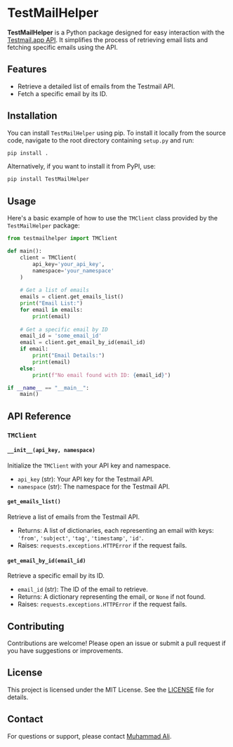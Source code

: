 # TestMailHelper

**TestMailHelper** is a Python package designed for easy interaction with the [Testmail.app API](https://testmail.app). It simplifies the process of retrieving email lists and fetching specific emails using the API.

## Features

- Retrieve a detailed list of emails from the Testmail API.
- Fetch a specific email by its ID.

## Installation

You can install `TestMailHelper` using pip. To install it locally from the source code, navigate to the root directory containing `setup.py` and run:

```bash
pip install .
```

Alternatively, if you want to install it from PyPI, use:

```bash
pip install TestMailHelper
```

## Usage

Here's a basic example of how to use the `TMClient` class provided by the `TestMailHelper` package:

```python
from testmailhelper import TMClient

def main():
    client = TMClient(
        api_key='your_api_key',
        namespace='your_namespace'
    )
    
    # Get a list of emails
    emails = client.get_emails_list()
    print("Email List:")
    for email in emails:
        print(email)
    
    # Get a specific email by ID
    email_id = 'some_email_id'
    email = client.get_email_by_id(email_id)
    if email:
        print("Email Details:")
        print(email)
    else:
        print(f"No email found with ID: {email_id}")

if __name__ == "__main__":
    main()
```

## API Reference

### `TMClient`

#### `__init__(api_key, namespace)`

Initialize the `TMClient` with your API key and namespace.

- `api_key` (str): Your API key for the Testmail API.
- `namespace` (str): The namespace for the Testmail API.

#### `get_emails_list()`

Retrieve a list of emails from the Testmail API.

- Returns: A list of dictionaries, each representing an email with keys: `'from'`, `'subject'`, `'tag'`, `'timestamp'`, `'id'`.
- Raises: `requests.exceptions.HTTPError` if the request fails.

#### `get_email_by_id(email_id)`

Retrieve a specific email by its ID.

- `email_id` (str): The ID of the email to retrieve.
- Returns: A dictionary representing the email, or `None` if not found.
- Raises: `requests.exceptions.HTTPError` if the request fails.

## Contributing

Contributions are welcome! Please open an issue or submit a pull request if you have suggestions or improvements.

## License

This project is licensed under the MIT License. See the [LICENSE](LICENSE) file for details.

## Contact

For questions or support, please contact [Muhammad Ali](mailto:muhammad_ali@workmail.com).